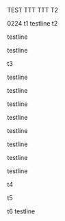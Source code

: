 TEST
TTT
TTT
T2

0224
t1
testline
t2

testline

testline


t3

testline

testline

testline

testline

testline

testline

testline

testline

t4

t5

t6
testline

